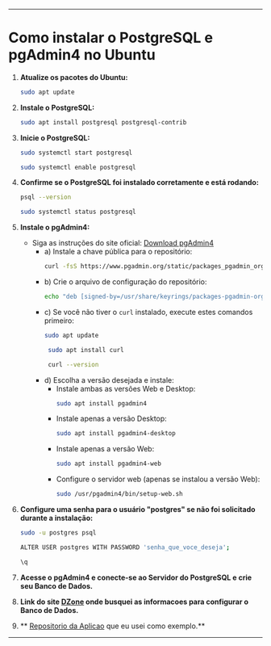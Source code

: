 
---

# Como instalar o PostgreSQL e pgAdmin4 no Ubuntu

1. **Atualize os pacotes do Ubuntu:**
   ```bash
   sudo apt update
   ```

2. **Instale o PostgreSQL:**
   ```bash
   sudo apt install postgresql postgresql-contrib
   ```

3. **Inicie o PostgreSQL:**
   ```bash
   sudo systemctl start postgresql
   ```
      ```bash
   sudo systemctl enable postgresql
   ```

4. **Confirme se o PostgreSQL foi instalado corretamente e está rodando:**
   ```bash
   psql --version
   ```
    ```bash
   sudo systemctl status postgresql
   ```

5. **Instale o pgAdmin4:**
    - Siga as instruções do site oficial: [Download pgAdmin4](https://www.pgadmin.org/download/pgadmin-4-apt/)
        - a) Instale a chave pública para o repositório:
           ```bash
           curl -fsS https://www.pgadmin.org/static/packages_pgadmin_org.pub | sudo gpg --dearmor -o /usr/share/keyrings/packages-pgadmin-org.gpg
           ```
        - b) Crie o arquivo de configuração do repositório:
           ```bash
           echo "deb [signed-by=/usr/share/keyrings/packages-pgadmin-org.gpg] https://www.pgadmin.org/download/pgadmin4/apt/focal pgadmin4 main" | sudo tee /etc/apt/sources.list.d/pgadmin4.list
           ```
        - c) Se você não tiver o `curl` instalado, execute estes comandos primeiro:
           ```bash
           sudo apt update
           ```
          ```bash
           sudo apt install curl
           ```
          ```bash
           curl --version
           ```
        - d) Escolha a versão desejada e instale:
            - Instale ambas as versões Web e Desktop:
              ```bash
              sudo apt install pgadmin4
              ```
            - Instale apenas a versão Desktop:
              ```bash
              sudo apt install pgadmin4-desktop
              ```
            - Instale apenas a versão Web:
              ```bash
              sudo apt install pgadmin4-web
              ```
            - Configure o servidor web (apenas se instalou a versão Web):
              ```bash
              sudo /usr/pgadmin4/bin/setup-web.sh
              ```

6. **Configure uma senha para o usuário "postgres" se não foi solicitado durante a instalação:**
   ```bash
   sudo -u postgres psql
   ```
    ```bash
   ALTER USER postgres WITH PASSWORD 'senha_que_voce_deseja';
   ```
    ```bash
   \q
   ```

7. **Acesse o pgAdmin4 e conecte-se ao Servidor do PostgreSQL e crie seu Banco de Dados.**


8. **Link do site [DZone](https://dzone.com/articles/bounty-spring-boot-and-postgresql-database/) onde busquei as informacoes para configurar o Banco de Dados.**


9. ** [Repositorio da Aplicao](https://dzone.com/articles/bounty-spring-boot-and-postgresql-database/) que eu usei como exemplo.**


---